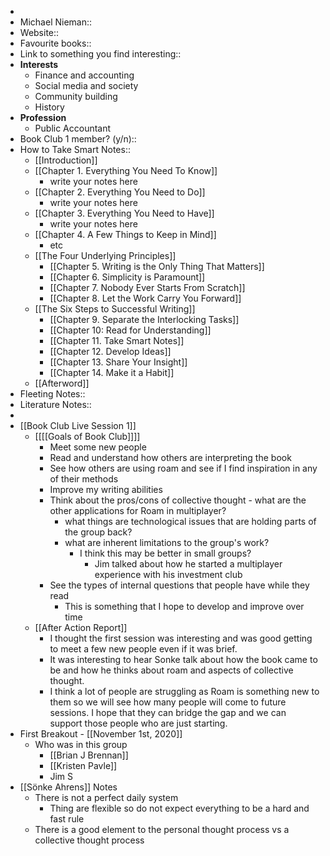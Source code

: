 - 
- Michael Nieman:: 
- Website:: 
- Favourite books:: 
- Link to something you find interesting::
- **Interests**
    - Finance and accounting
    - Social media and society
    - Community building
    - History
- **Profession**
    - Public Accountant
- Book Club 1 member? (y/n)::
- How to Take Smart Notes::
    - [[Introduction]]
    - [[Chapter 1. Everything You Need To Know]]
        - write your notes here 
    - [[Chapter 2. Everything You Need to Do]]
        - write your notes here 
    - [[Chapter 3. Everything You Need to Have]]
        - write your notes here 
    - [[Chapter 4. A Few Things to Keep in Mind]]
        - etc 
    - [[The Four Underlying Principles]]
        - [[Chapter 5. Writing is the Only Thing That Matters]]
        - [[Chapter 6. Simplicity is Paramount]]
        - [[Chapter 7. Nobody Ever Starts From Scratch]]
        - [[Chapter 8. Let the Work Carry You Forward]]
    - [[The Six Steps to Successful Writing]]
        - [[Chapter 9. Separate the Interlocking Tasks]]
        - [[Chapter 10: Read for Understanding]]
        - [[Chapter 11. Take Smart Notes]]
        - [[Chapter 12. Develop Ideas]]  
        - [[Chapter 13. Share Your Insight]]
        - [[Chapter 14. Make it a Habit]]
    - [[Afterword]]
- Fleeting Notes:: 
- Literature Notes::
- 
- [[Book Club Live Session 1]]
    - [[[[Goals of Book Club]]]]
        - Meet some new people
        - Read and understand how others are interpreting the book
        - See how others are using roam and see if I find inspiration in any of their methods
        - Improve my writing abilities
        - Think about the pros/cons of collective thought - what are the other applications for Roam in multiplayer?
            - what things are technological issues that are holding parts of the group back?
            - what are inherent limitations to the group's work?
                - I think this may be better in small groups? 
                    - Jim talked about how he started a multiplayer experience with his investment club
        - See the types of internal questions that people have while they read
            - This is something that I hope to develop and improve over time
    - [[After Action Report]]
        - I thought the first session was interesting and was good getting to meet a few new people even if it was brief.
        - It was interesting to hear Sonke talk about how the book came to be and how he thinks about roam and aspects of collective thought.
        - I think a lot of people are struggling as Roam is something new to them so we will see how many people will come to future sessions. I hope that they can bridge the gap and we can support those people who are just starting.
- First Breakout - [[November 1st, 2020]]
    - Who was in this group
        - [[Brian J Brennan]]
        - [[Kristen Pavle]]
        - Jim S
- [[Sönke Ahrens]] Notes
    - There is not a perfect daily system
        - Thing are flexible so do not expect everything to be a hard and fast rule
    - There is a good element to the personal thought process vs a collective thought process
